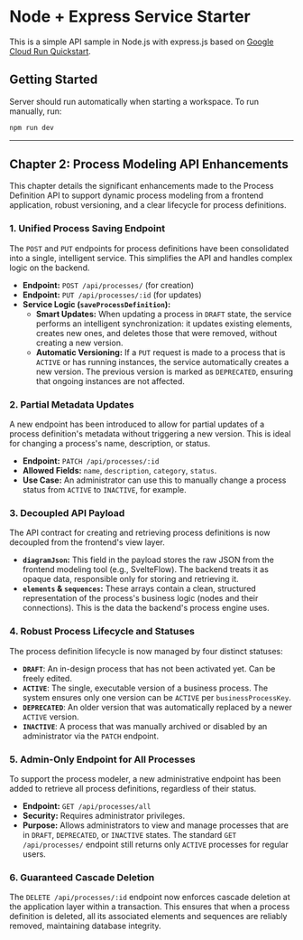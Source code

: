 # Node + Express Service Starter

This is a simple API sample in Node.js with express.js based on [Google Cloud Run Quickstart](https://cloud.google.com/run/docs/quickstarts/build-and-deploy/deploy-nodejs-service).

## Getting Started

Server should run automatically when starting a workspace. To run manually, run:
```sh
npm run dev
```

---

## Chapter 2: Process Modeling API Enhancements

This chapter details the significant enhancements made to the Process Definition API to support dynamic process modeling from a frontend application, robust versioning, and a clear lifecycle for process definitions.

### 1. Unified Process Saving Endpoint

The `POST` and `PUT` endpoints for process definitions have been consolidated into a single, intelligent service. This simplifies the API and handles complex logic on the backend.

- **Endpoint:** `POST /api/processes/` (for creation)
- **Endpoint:** `PUT /api/processes/:id` (for updates)
- **Service Logic (`saveProcessDefinition`):**
    - **Smart Updates:** When updating a process in `DRAFT` state, the service performs an intelligent synchronization: it updates existing elements, creates new ones, and deletes those that were removed, without creating a new version.
    - **Automatic Versioning:** If a `PUT` request is made to a process that is `ACTIVE` or has running instances, the service automatically creates a new version. The previous version is marked as `DEPRECATED`, ensuring that ongoing instances are not affected.

### 2. Partial Metadata Updates

A new endpoint has been introduced to allow for partial updates of a process definition's metadata without triggering a new version. This is ideal for changing a process's name, description, or status.

- **Endpoint:** `PATCH /api/processes/:id`
- **Allowed Fields:** `name`, `description`, `category`, `status`.
- **Use Case:** An administrator can use this to manually change a process status from `ACTIVE` to `INACTIVE`, for example.

### 3. Decoupled API Payload

The API contract for creating and retrieving process definitions is now decoupled from the frontend's view layer.

- **`diagramJson`:** This field in the payload stores the raw JSON from the frontend modeling tool (e.g., SvelteFlow). The backend treats it as opaque data, responsible only for storing and retrieving it.
- **`elements` & `sequences`:** These arrays contain a clean, structured representation of the process's business logic (nodes and their connections). This is the data the backend's process engine uses.

### 4. Robust Process Lifecycle and Statuses

The process definition lifecycle is now managed by four distinct statuses:

- **`DRAFT`**: An in-design process that has not been activated yet. Can be freely edited.
- **`ACTIVE`**: The single, executable version of a business process. The system ensures only one version can be `ACTIVE` per `businessProcessKey`.
- **`DEPRECATED`**: An older version that was automatically replaced by a newer `ACTIVE` version.
- **`INACTIVE`**: A process that was manually archived or disabled by an administrator via the `PATCH` endpoint.

### 5. Admin-Only Endpoint for All Processes

To support the process modeler, a new administrative endpoint has been added to retrieve all process definitions, regardless of their status.

- **Endpoint:** `GET /api/processes/all`
- **Security:** Requires administrator privileges.
- **Purpose:** Allows administrators to view and manage processes that are in `DRAFT`, `DEPRECATED`, or `INACTIVE` states. The standard `GET /api/processes/` endpoint still returns only `ACTIVE` processes for regular users.

### 6. Guaranteed Cascade Deletion

The `DELETE /api/processes/:id` endpoint now enforces cascade deletion at the application layer within a transaction. This ensures that when a process definition is deleted, all its associated elements and sequences are reliably removed, maintaining database integrity.
